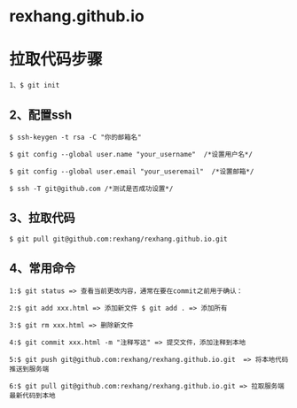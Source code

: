 # rexhang.github.io

# 拉取代码步骤

    1、$ git init

## 2、配置ssh

    $ ssh-keygen -t rsa -C "你的邮箱名"

    $ git config --global user.name "your_username"  /*设置用户名*/

    $ git config --global user.email "your_useremail"  /*设置邮箱*/

    $ ssh -T git@github.com /*测试是否成功设置*/

## 3、拉取代码

    $ git pull git@github.com:rexhang/rexhang.github.io.git

## 4、常用命令

    1:$ git status => 查看当前更改内容，通常在要在commit之前用于确认：

    2:$ git add xxx.html => 添加新文件 $ git add . => 添加所有

    3:$ git rm xxx.html => 删除新文件

    4:$ git commit xxx.html -m "注释写这" => 提交文件，添加注释到本地

    5:$ git push git@github.com:rexhang/rexhang.github.io.git  => 将本地代码推送到服务端

    6:$ git pull git@github.com:rexhang/rexhang.github.io.git => 拉取服务端最新代码到本地

